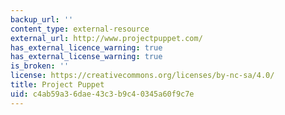 ```yaml
---
backup_url: ''
content_type: external-resource
external_url: http://www.projectpuppet.com/
has_external_licence_warning: true
has_external_license_warning: true
is_broken: ''
license: https://creativecommons.org/licenses/by-nc-sa/4.0/
title: Project Puppet
uid: c4ab59a3-6dae-43c3-b9c4-0345a60f9c7e
---
```

